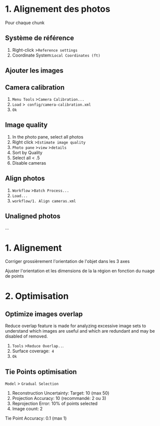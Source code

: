 # 1. Alignement des photos

Pour chaque chunk

## Système de référence

1. Right-click >`Reference settings`
2. Coordinate System:`Local Coordinates (ft)`

## Ajouter les images

## Camera calibration

1. `Menu Tools` >`Camera Calibration...`
2. `Load` >` config/camera-calibration.xml`
3. `Ok`

## Image quality

1. In the photo pane, select all photos
2. Right click >`Estimate image quality`
3. `Photo pane` >`view` >`details`
4. Sort by Quality
5. Select all < .5
6. Disable cameras

## Align photos

1. `Workflow` >`Batch Process...`
2. `Load...`
3. `workflow/1. Align cameras.xml`

## Unaligned photos

...

# 1. Alignement

Corriger grossièrement l'orientation de l'objet dans les 3 axes

Ajuster l'orientation et les dimensions de la la région en fonction du nuage de points

# 2. Optimisation

## Optimize images overlap

Reduce overlap feature is made for analyzing excessive image sets to understand which images are useful and which are redundant and may be disabled of removed.

1. `Tools` >`Reduce Overlap..`.
2. Surface coverage:` 4`
3. `Ok`

## Tie Points optimisation

`Model` > `Gradual Selection`

1. Reconstruction Uncertainty: Target: 10 (max 50)
2. Projection Accuracy: 10 (recommandé: 2 ou 3)
3. Reprojection Error: 10% of points selected
4. Image count: 2

Tie Point Accuracy: 0.1 (max 1)
